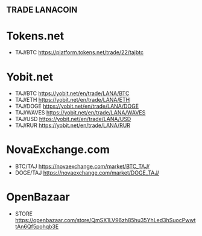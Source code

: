 ## TRADE LANACOIN

# Tokens.net 

- TAJ/BTC https://platform.tokens.net/trade/22/tajbtc

# Yobit.net 

- TAJ/BTC https://yobit.net/en/trade/LANA/BTC
- TAJ/ETH https://yobit.net/en/trade/LANA/ETH
- TAJ/DOGE https://yobit.net/en/trade/LANA/DOGE
- TAJ/WAVES https://yobit.net/en/trade/LANA/WAVES
- TAJ/USD https://yobit.net/en/trade/LANA/USD
- TAJ/RUR https://yobit.net/en/trade/LANA/RUR


# NovaExchange.com
- BTC/TAJ https://novaexchange.com/market/BTC_TAJ/
- DOGE/TAJ https://novaexchange.com/market/DOGE_TAJ/

# OpenBazaar

- STORE https://openbazaar.com/store/QmSX1LV96zh85hu35YhLed3hSuocPwwttAn6Qf5pohqb3E
